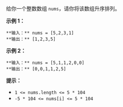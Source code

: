 给你一个整数数组 `nums`，请你将该数组升序排列。



**示例 1：**

    
    
    **输入：** nums = [5,2,3,1]
    **输出：** [1,2,3,5]
    

**示例 2：**

    
    
    **输入：** nums = [5,1,1,2,0,0]
    **输出：** [0,0,1,1,2,5]
    



**提示：**

  * `1 <= nums.length <= 5 * 104`
  * `-5 * 104 <= nums[i] <= 5 * 104`

